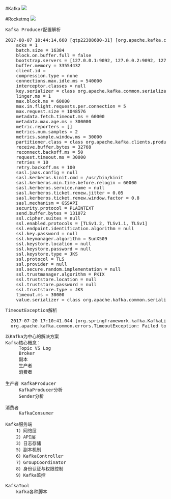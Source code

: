 #Kafka
![](https://i.imgur.com/memfEGu.png)


#Rocketmq
![](https://i.imgur.com/jkQc4Sh.png)

<pre>
Kafka Producer配置解析

2017-08-07 10:44:14,660 [qtp22388680-31] [org.apache.kafka.clients.producer.ProducerConfig] [INFO] - ProducerConfig values: 
	acks = 1
	batch.size = 16384
	block.on.buffer.full = false
	bootstrap.servers = [127.0.0.1:9092, 127.0.0.2:9092, 127.0.0.3:9092]
	buffer.memory = 33554432
	client.id = 
	compression.type = none
	connections.max.idle.ms = 540000
	interceptor.classes = null
	key.serializer = class org.apache.kafka.common.serialization.StringSerializer
	linger.ms = 1
	max.block.ms = 60000
	max.in.flight.requests.per.connection = 5
	max.request.size = 1048576
	metadata.fetch.timeout.ms = 60000
	metadata.max.age.ms = 300000
	metric.reporters = []
	metrics.num.samples = 2
	metrics.sample.window.ms = 30000
	partitioner.class = class org.apache.kafka.clients.producer.internals.DefaultPartitioner
	receive.buffer.bytes = 32768
	reconnect.backoff.ms = 50
	request.timeout.ms = 30000
	retries = 10
	retry.backoff.ms = 100
	sasl.jaas.config = null
	sasl.kerberos.kinit.cmd = /usr/bin/kinit
	sasl.kerberos.min.time.before.relogin = 60000
	sasl.kerberos.service.name = null
	sasl.kerberos.ticket.renew.jitter = 0.05
	sasl.kerberos.ticket.renew.window.factor = 0.8
	sasl.mechanism = GSSAPI
	security.protocol = PLAINTEXT
	send.buffer.bytes = 131072
	ssl.cipher.suites = null
	ssl.enabled.protocols = [TLSv1.2, TLSv1.1, TLSv1]
	ssl.endpoint.identification.algorithm = null
	ssl.key.password = null
	ssl.keymanager.algorithm = SunX509
	ssl.keystore.location = null
	ssl.keystore.password = null
	ssl.keystore.type = JKS
	ssl.protocol = TLS
	ssl.provider = null
	ssl.secure.random.implementation = null
	ssl.trustmanager.algorithm = PKIX
	ssl.truststore.location = null
	ssl.truststore.password = null
	ssl.truststore.type = JKS
	timeout.ms = 30000
	value.serializer = class org.apache.kafka.common.serialization.StringSerializer
</pre>

<pre>
TimeoutException解析

  2017-07-20 17:10:41.044 [org.springframework.kafka.KafkaListenerEndpointContainer#0-0-L-1] ERROR o.s.k.s.LoggingProducerListener -Exception thrown when sending a message with key='null' and payload='{"topic":"media-asset-mzk","id":"ad674850-1bfd-01ba-f8ce-0d1ad56e0b55","body":{"application":"mzk-au...' to topic media-asset-mzk:
  org.apache.kafka.common.errors.TimeoutException: Failed to update metadata after 60000 ms.
</pre>

<pre>
以Kafka为中心的解决方案	
Kafka核心概念：
     Topic VS Log
	 Broker
	 副本
	 生产者
	 消费者

生产者 KafkaProducer
     KafkaProducer分析
     Sender分析	 
	 
消费者 
     KafkaConsumer

Kafka服务端
    1）网络层
    2）API层
    3）日志存储
    5）副本机制
    6）KafkaController
    7）GroupCoordinator
    8）身份认证与权限控制
    9）Kafka监控

KafkaTool
    kafka各种脚本	
</pre>
